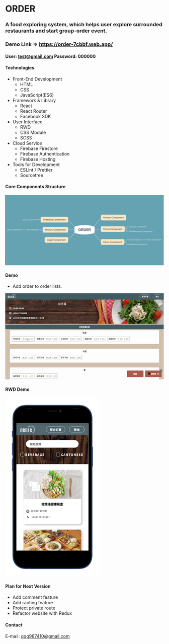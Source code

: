 # ORDER

### A food exploring system, which helps user explore surrounded restaurants and start group-order event.

### Demo Link => https://order-7cbbf.web.app/

#### User: test@gmail.com Password: 000000

#### Technologies

-  Front-End Development
   -  HTML
   -  CSS
   -  JavaScript(ES6)
-  Framework & Library
   -  React
   -  React Router
   -  Facebook SDK
-  User Interface
   -  RWD
   -  CSS Module
   -  SCSS
-  Cloud Service
   -  Firebase Firestore
   -  Firebase Authentication
   -  Firebase Hosting
-  Tools for Development
   -  ESLint / Prettier
   -  Sourcetree

#### Core Components Structure

<img src="componentStructure.png" alt="componentStructure" width="800"/>

#### Demo

-  Add order to order lists.

![image](https://github.com/qqq987410/ORDER/blob/master/orderDemoGif.gif)

#### RWD Demo

<img src="orderRWDScreenShot.png" alt="mobileScreenShot" width="300"/>

#### Plan for Next Version

-  Add comment feature
-  Add ranting feature
-  Protect private route
-  Refactor website with Redux

#### Contact

E-mail: qqq987410@gmail.com
